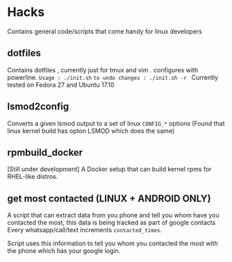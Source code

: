 # Hacks
Contains general code/scripts that come handy for linux developers

## dotfiles
Contains dotfiles , currently just for tmux and vim . configures with powerline.
`Usage : ./init.sh`
`to undo changes : ./init.sh -r `
Currently tested on Fedora 27 and Ubuntu 17.10

## lsmod2config
Converts a given lsmod output to a set of linux `CONFIG_*` options
(Found that linux kernel build has opton LSMOD which does the same)

## rpmbuild\_docker
[Still under development]
A Docker setup that can build kernel rpms for RHEL-like distros.

## get most contacted (LINUX + ANDROID ONLY) 
A script that can extract data from you phone and tell you whom have you
contacted the most, this data is being tracked as part of google contacts
Every whatsapp/call/text increments `contacted_times`.

Script uses this information to tell you whom you contacted the most
with the phone which has your google login.
